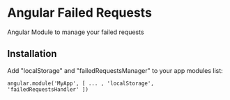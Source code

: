 Angular Failed Requests
=======================

Angular Module to manage your failed requests

Installation
------------
Add "localStorage" and "failedRequestsManager" to your app modules list:
```
angular.module('MyApp', [ ... , 'localStorage', 'failedRequestsHandler' ])
```
